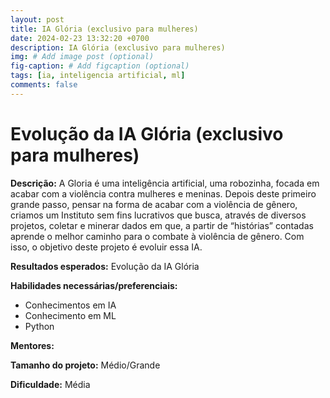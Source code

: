 ```yaml
---
layout: post
title: IA Glória (exclusivo para mulheres)
date: 2024-02-23 13:32:20 +0700
description: IA Glória (exclusivo para mulheres)
img: # Add image post (optional)
fig-caption: # Add figcaption (optional)
tags: [ia, inteligencia artificial, ml]
comments: false
---
```


# Evolução da IA Glória (exclusivo para mulheres)

**Descrição:** A Gloria é uma inteligência artificial, uma robozinha, focada em acabar com a violência contra mulheres e meninas. Depois deste primeiro grande passo, pensar na forma de acabar com a violência de gênero, criamos um Instituto sem fins lucrativos que busca, através de diversos projetos, coletar e minerar dados em que, a partir de “histórias” contadas aprende o melhor caminho para o combate à violência de gênero. Com isso, o objetivo deste projeto é evoluir essa IA.

**Resultados esperados:** Evolução da IA Glória

**Habilidades necessárias/preferenciais:**

- Conhecimentos em IA
- Conhecimento em ML
- Python

**Mentores:**

**Tamanho do projeto:** Médio/Grande

**Dificuldade:** Média